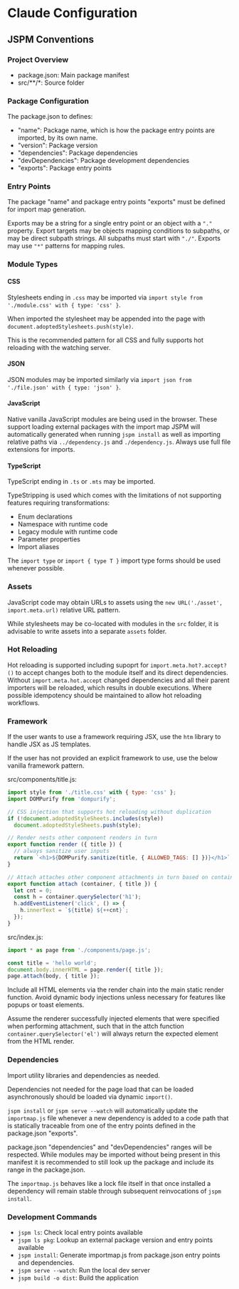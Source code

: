 
# Claude Configuration

## JSPM Conventions

### Project Overview

- package.json: Main package manifest
- src/**/*: Source folder

### Package Configuration

The package.json to defines:

* "name": Package name, which is how the package entry points are imported, by its own name.
* "version": Package version
* "dependencies": Package dependencies
* "devDependencies": Package development dependencies
* "exports": Package entry points

### Entry Points

The package "name" and package entry points "exports" must be defined for import map generation.

Exports may be a string for a single entry point or an object with a `"."` property. Export targets may be objects mapping conditions to subpaths, or may be direct subpath strings. All subpaths must start with `"./"`. Exports may use `"*"` patterns for mapping rules.

### Module Types

#### CSS

Stylesheets ending in `.css` may be imported via `import style from './module.css' with { type: 'css' }`.

When imported the stylesheet may be appended into the page with `document.adoptedStylesheets.push(style)`.

This is the recommended pattern for all CSS and fully supports hot reloading with the watching server.

#### JSON

JSON modules may be imported similarly via `import json from './file.json' with { type: 'json' }`.

#### JavaScript

Native vanilla JavaScript modules are being used in the browser. These support loading external packages with the import map JSPM will automatically generated when running `jspm install` as well as importing relative paths via `../dependency.js` and `./dependency.js`. Always use full file extensions for imports.

#### TypeScript

TypeScript ending in `.ts` or `.mts` may be imported.

TypeStripping is used which comes with the limitations of not supporting features requiring transformations:

* Enum declarations
* Namespace with runtime code
* Legacy module with runtime code
* Parameter properties
* Import aliases

The `import type` or `import { type T }` import type forms should be used whenever possible.

### Assets

JavaScript code may obtain URLs to assets using the `new URL('./asset', import.meta.url)` relative URL pattern.

While stylesheets may be co-located with modules in the `src` folder, it is advisable to write assets into a separate `assets` folder.

### Hot Reloading

Hot reloading is supported including supoprt for `import.meta.hot?.accept?()` to accept changes both to the module itself and its direct dependencies. Without `import.meta.hot.accept` changed dependencies and all their parent importers will be reloaded, which results in double executions. Where possible idempotency should be maintained to allow hot reloading workflows.

### Framework

If the user wants to use a framework requiring JSX, use the `htm` library to handle JSX as JS templates.

If the user has not provided an explicit framework to use, use the below vanilla framework pattern.

src/components/title.js:
```js
import style from './title.css' with { type: 'css' };
import DOMPurify from 'dompurify';

// CSS injection that supports hot reloading without duplication
if (!document.adoptedStyleSheets.includes(style))
  document.adoptedStyleSheets.push(style);

// Render nests other component renders in turn
export function render ({ title }) {
  // always sanitize user inputs
  return `<h1>${DOMPurify.sanitize(title, { ALLOWED_TAGS: [] })}</h1>`;
}

// Attach attaches other component attachments in turn based on container selectors
export function attach (container, { title }) {
  let cnt = 0;
  const h = container.querySelector('h1');
  h.addEventListener('click', () => {
    h.innerText = `${title} ${++cnt}`;
  });
}
```

src/index.js:
```js
import * as page from './components/page.js';

const title = 'hello world';
document.body.innerHTML = page.render({ title });
page.attach(body, { title });
```

Include all HTML elements via the render chain into the main static render function. Avoid dynamic body injections unless necessary for features like popups or toast elements.

Assume the renderer successfully injected elements that were specified when performing attachment, such that in the attch function `container.querySelector('el')` will always return the expected element from the HTML render.

### Dependencies

Import utility libraries and dependencies as needed.

Dependencies not needed for the page load that can be loaded asynchronously should be loaded via dynamic `import()`.

`jspm install` or `jspm serve --watch` will automatically update the `importmap.js` file whenever a new dependency is added to a code path that is statically traceable from one of the entry points defined in the package.json "exports".

package.json "dependencies" and "devDependencies" ranges will be respected. While modules may be imported without being present in this manifest it is recommended to still look up the package and include its range in the package.json.

The `importmap.js` behaves like a lock file itself in that once installed a dependency will remain stable through subsequent reinvocations of `jspm install`.

### Development Commands
- `jspm ls`: Check local entry points available
- `jspm ls pkg`: Lookup an external package version and entry points available
- `jspm install`: Generate importmap.js from package.json entry points and dependencies.
- `jspm serve --watch`: Run the local dev server
- `jspm build -o dist`: Build the application
